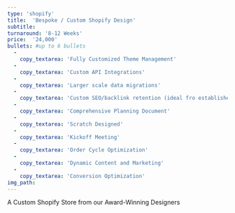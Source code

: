 ```yaml
---
type: 'shopify'
title:  'Bespoke / Custom Shopify Design'
subtitle:
turnaround: '8-12 Weeks'
price:  '24,000'
bullets: #up to 6 bullets
  -
    copy_textarea: 'Fully Customized Theme Management'
  -
    copy_textarea: 'Custom API Integrations'
  -
    copy_textarea: 'Larger scale data migrations'
  -
    copy_textarea: 'Custom SEO/backlink retention (ideal fro established brands)'
  -
    copy_textarea: 'Comprehensive Planning Document'
  -
    copy_textarea: 'Scratch Designed'
  -
    copy_textarea: 'Kickoff Meeting'
  -
    copy_textarea: 'Order Cycle Optimization'
  -
    copy_textarea: 'Dynamic Content and Marketing'
  -
    copy_textarea: 'Conversion Optimization'
img_path:
---
```

A Custom Shopify Store from our Award-Winning Designers
<!-- Description goes here with markdown -->
